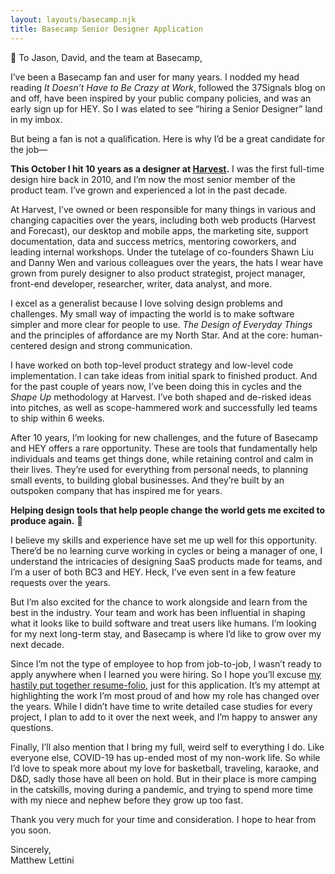 ```yaml
---
layout: layouts/basecamp.njk
title: Basecamp Senior Designer Application
---
```


👋 To Jason, David, and the team at Basecamp,

I’ve been a Basecamp fan and user for many years. I nodded my head reading *It Doesn’t Have to Be Crazy at Work*, followed the 37Signals blog on and off, have been inspired by your public company policies, and was an early sign up for HEY. So I was elated to see “hiring a Senior Designer” land in my imbox.

But being a fan is not a qualification. Here is why I’d be a great candidate for the job—

**This October I hit 10 years as a designer at [Harvest](https://getharvest.com).** I was the first full-time design hire back in 2010, and I’m now the most senior member of the product team. I’ve grown and experienced a lot in the past decade.

At Harvest, I’ve owned or been responsible for many things in various and changing capacities over the years, including both web products (Harvest and Forecast), our desktop and mobile apps, the marketing site, support documentation, data and success metrics, mentoring coworkers, and leading internal workshops. Under the tutelage of co-founders Shawn Liu and Danny Wen and various colleagues over the years, the hats I wear have grown from purely designer to also product strategist, project manager, front-end developer, researcher, writer, data analyst, and more.

I excel as a generalist because I love solving design problems and challenges. My small way of impacting the world is to make software simpler and more clear for people to use. *The Design of Everyday Things* and the principles of affordance are my North Star. And at the core: human-centered design and strong communication.

I have worked on both top-level product strategy and low-level code implementation. I can take ideas from initial spark to finished product. And for the past couple of years now, I’ve been doing this in cycles and the *Shape Up* methodology at Harvest. I’ve both shaped and de-risked ideas into pitches, as well as scope-hammered work and successfully led teams to ship within 6 weeks.

After 10 years, I’m looking for new challenges, and the future of Basecamp and HEY offers a rare opportunity. These are tools that fundamentally help individuals and teams get things done, while retaining control and calm in their lives. They’re used for everything from personal needs, to planning small events, to building global businesses. And they’re built by an outspoken company that has inspired me for years.

**Helping design tools that help people change the world gets me excited to produce again.** 👏

I believe my skills and experience have set me up well for this opportunity. There’d be no learning curve working in cycles or being a manager of one, I understand the intricacies of designing SaaS products made for teams, and I’m a user of both BC3 and HEY. Heck, I’ve even sent in a few feature requests over the years.

But I’m also excited for the chance to work alongside and learn from the best in the industry. Your team and work has been influential in shaping what it looks like to build software and treat users like humans. I’m looking for my next long-term stay, and Basecamp is where I’d like to grow over my next decade.

Since I’m not the type of employee to hop from job-to-job, I wasn’t ready to apply anywhere when I learned you were hiring. So I hope you’ll excuse [my hastily put together resume-folio](https://matthewlettini.me/basecamp), just for this application. It’s my attempt at highlighting the work I’m most proud of and how my role has changed over the years. While I didn’t have time to write detailed case studies for every project, I plan to add to it over the next week, and I’m happy to answer any questions.

Finally, I’ll also mention that I bring my full, weird self to everything I do. Like everyone else, COVID-19 has up-ended most of my non-work life. So while I’d love to speak more about my love for basketball, traveling, karaoke, and D&amp;D, sadly those have all been on hold. But in their place is more camping in the catskills, moving during a pandemic, and trying to spend more time with my niece and nephew before they grow up too fast.

Thank you very much for your time and consideration. I hope to hear from you soon.

Sincerely,<br>
Matthew Lettini
